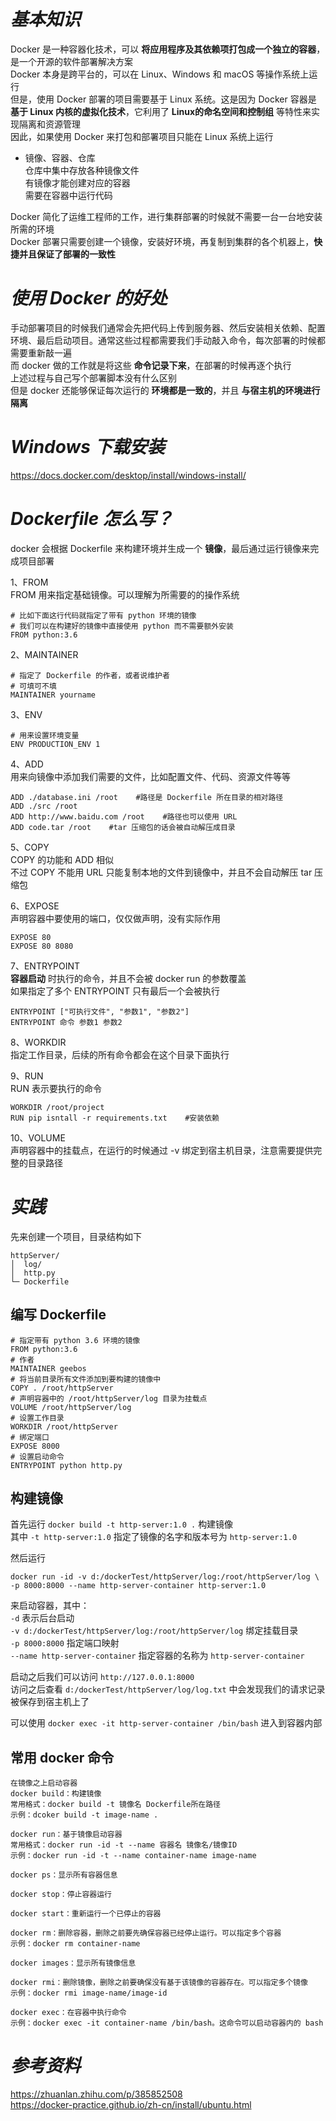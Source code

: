# *基本知识*

Docker 是一种容器化技术，可以 **将应用程序及其依赖项打包成一个独立的容器**，是一个开源的软件部署解决方案  
Docker 本身是跨平台的，可以在 Linux、Windows 和 macOS 等操作系统上运行  
但是，使用 Docker 部署的项目需要基于 Linux 系统。这是因为 Docker 容器是 **基于 Linux 内核的虚拟化技术**，它利用了 **Linux的命名空间和控制组** 等特性来实现隔离和资源管理  
因此，如果使用 Docker 来打包和部署项目只能在 Linux 系统上运行  

- 镜像、容器、仓库  
    仓库中集中存放各种镜像文件  
    有镜像才能创建对应的容器  
    需要在容器中运行代码  

Docker 简化了运维工程师的工作，进行集群部署的时候就不需要一台一台地安装所需的环境  
Docker 部署只需要创建一个镜像，安装好环境，再复制到集群的各个机器上，**快捷并且保证了部署的一致性**  


# *使用 Docker 的好处*

手动部署项目的时候我们通常会先把代码上传到服务器、然后安装相关依赖、配置环境、最后启动项目。通常这些过程都需要我们手动敲入命令，每次部署的时候都需要重新敲一遍  
而 docker 做的工作就是将这些 **命令记录下来**，在部署的时候再逐个执行  
上述过程与自己写个部署脚本没有什么区别  
但是 docker 还能够保证每次运行的 **环境都是一致的**，并且 **与宿主机的环境进行隔离**  




# *Windows 下载安装*

https://docs.docker.com/desktop/install/windows-install/  


# *Dockerfile 怎么写？*

docker 会根据 Dockerfile 来构建环境并生成一个 **镜像**，最后通过运行镜像来完成项目部署  
  
1、FROM  
FROM 用来指定基础镜像。可以理解为所需要的的操作系统  
```
# 比如下面这行代码就指定了带有 python 环境的镜像
# 我们可以在构建好的镜像中直接使用 python 而不需要额外安装
FROM python:3.6
```

2、MAINTAINER  
```
# 指定了 Dockerfile 的作者，或者说维护者
# 可填可不填
MAINTAINER yourname
```

3、ENV  
```
# 用来设置环境变量
ENV PRODUCTION_ENV 1
```

4、ADD  
用来向镜像中添加我们需要的文件，比如配置文件、代码、资源文件等等  
```
ADD ./database.ini /root    #路径是 Dockerfile 所在目录的相对路径
ADD ./src /root
ADD http://www.baidu.com /root    #路径也可以使用 URL
ADD code.tar /root    #tar 压缩包的话会被自动解压成目录
```

5、COPY  
COPY 的功能和 ADD 相似  
不过 COPY 不能用 URL 只能复制本地的文件到镜像中，并且不会自动解压 tar 压缩包  

6、EXPOSE  
声明容器中要使用的端口，仅仅做声明，没有实际作用  
```
EXPOSE 80
EXPOSE 80 8080
```

7、ENTRYPOINT  
**容器启动** 时执行的命令，并且不会被 docker run 的参数覆盖  
如果指定了多个 ENTRYPOINT 只有最后一个会被执行  
```
ENTRYPOINT ["可执行文件", "参数1", "参数2"]
ENTRYPOINT 命令 参数1 参数2
```

8、WORKDIR  
指定工作目录，后续的所有命令都会在这个目录下面执行  

9、RUN  
RUN 表示要执行的命令  
```
WORKDIR /root/project
RUN pip isntall -r requirements.txt    #安装依赖
```

10、VOLUME  
声明容器中的挂载点，在运行的时候通过 -v 绑定到宿主机目录，注意需要提供完整的目录路径  


# *实践*

先来创建一个项目，目录结构如下  
```
httpServer/
│  log/
│  http.py
└─ Dockerfile
```

## 编写 Dockerfile

```
# 指定带有 python 3.6 环境的镜像
FROM python:3.6
# 作者
MAINTAINER geebos
# 将当前目录所有文件添加到要构建的镜像中
COPY . /root/httpServer
# 声明容器中的 /root/httpServer/log 目录为挂载点
VOLUME /root/httpServer/log
# 设置工作目录
WORKDIR /root/httpServer
# 绑定端口
EXPOSE 8000
# 设置启动命令
ENTRYPOINT python http.py
```

## 构建镜像

首先运行 `docker build -t http-server:1.0 .` 构建镜像  
其中 `-t http-server:1.0` 指定了镜像的名字和版本号为 `http-server:1.0`  

然后运行  
```
docker run -id -v d:/dockerTest/httpServer/log:/root/httpServer/log \
-p 8000:8000 --name http-server-container http-server:1.0
```
来启动容器，其中：  
`-d` 表示后台启动  
`-v d:/dockerTest/httpServer/log:/root/httpServer/log` 绑定挂载目录  
`-p 8000:8000` 指定端口映射  
`--name http-server-container` 指定容器的名称为 `http-server-container`  

启动之后我们可以访问 `http://127.0.0.1:8000`  
访问之后查看 `d:/dockerTest/httpServer/log/log.txt` 中会发现我们的请求记录被保存到宿主机上了  

可以使用 `docker exec -it http-server-container /bin/bash` 进入到容器内部  

##  常用 docker 命令

```
在镜像之上启动容器  
docker build：构建镜像
常用格式：docker build -t 镜像名 Dockerfile所在路径
示例：dcoker build -t image-name .

docker run：基于镜像启动容器
常用格式：docker run -id -t --name 容器名 镜像名/镜像ID
示例：docker run -id -t --name container-name image-name

docker ps：显示所有容器信息

docker stop：停止容器运行

docker start：重新运行一个已停止的容器

docker rm：删除容器，删除之前要先确保容器已经停止运行。可以指定多个容器
示例：docker rm container-name

docker images：显示所有镜像信息

docker rmi：删除镜像，删除之前要确保没有基于该镜像的容器存在。可以指定多个镜像
示例：docker rmi image-name/image-id

docker exec：在容器中执行命令
示例：docker exec -it container-name /bin/bash。这命令可以启动容器内的 bash
```


# *参考资料*

https://zhuanlan.zhihu.com/p/385852508  
https://docker-practice.github.io/zh-cn/install/ubuntu.html  








